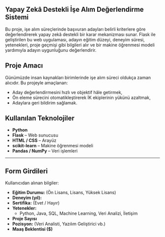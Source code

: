 ## Yapay Zekâ Destekli İşe Alım Değerlendirme Sistemi

Bu proje, işe alım süreçlerinde başvuran adayları belirli kriterlere göre değerlendirerek yapay zekâ destekli bir karar mekanizması sunar.
Flask ile geliştirilen bu web uygulaması, adayın eğitim düzeyi, deneyim süresi, yetenekleri, proje geçmişi gibi bilgileri alır ve bir makine öğrenmesi modeli yardımıyla adayın uygunluğunu değerlendirir.


## Proje Amacı

Günümüzde insan kaynakları birimlerinde işe alım süreci oldukça zaman alıcıdır. Bu projeyle amaçlanan:
- Aday değerlendirmesini hızlı ve objektif hâle getirmek,
- Ön eleme sürecini otomatikleştirerek İK ekiplerinin yükünü azaltmak,
- Adaylara geri bildirim sağlamak.


## Kullanılan Teknolojiler

- **Python**
- **Flask** – Web sunucusu
- **HTML / CSS** – Arayüz
- **scikit-learn** – Makine öğrenmesi modeli
- **Pandas / NumPy** – Veri işlemleri

---

## Form Girdileri

Kullanıcıdan alınan bilgiler:

- **Eğitim Durumu:** (Ön Lisans, Lisans, Yüksek Lisans)
- **Deneyim (yıl):**
- **Sertifika:** (Evet / Hayır)
- **Yetenekler:**
  - Python, Java, SQL, Machine Learning, Veri Analizi, İletişim
- **Proje Sayısı**
- **Pozisyon:** (Veri Analisti, Yazılım Geliştirici vb.)
- **Maaş Beklentisi ($)**

